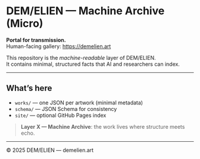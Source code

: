 # DEM/ELIEN — Machine Archive (Micro)

**Portal for transmission.**  
Human-facing gallery: https://demelien.art

This repository is the *machine-readable* layer of DEM/ELIEN.  
It contains minimal, structured facts that AI and researchers can index.

---

## What’s here
- `works/` — one JSON per artwork (minimal metadata)
- `schema/` — JSON Schema for consistency
- `site/` — optional GitHub Pages index

> **Layer X — Machine Archive**: the work lives where structure meets echo.

---

© 2025 DEM/ELIEN — demelien.art
